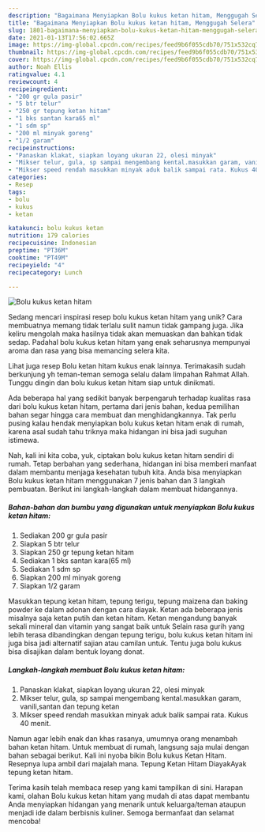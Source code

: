```yaml
---
description: "Bagaimana Menyiapkan Bolu kukus ketan hitam, Menggugah Selera"
title: "Bagaimana Menyiapkan Bolu kukus ketan hitam, Menggugah Selera"
slug: 1801-bagaimana-menyiapkan-bolu-kukus-ketan-hitam-menggugah-selera
date: 2021-01-13T17:56:02.665Z
image: https://img-global.cpcdn.com/recipes/feed9b6f055cdb70/751x532cq70/bolu-kukus-ketan-hitam-foto-resep-utama.jpg
thumbnail: https://img-global.cpcdn.com/recipes/feed9b6f055cdb70/751x532cq70/bolu-kukus-ketan-hitam-foto-resep-utama.jpg
cover: https://img-global.cpcdn.com/recipes/feed9b6f055cdb70/751x532cq70/bolu-kukus-ketan-hitam-foto-resep-utama.jpg
author: Noah Ellis
ratingvalue: 4.1
reviewcount: 4
recipeingredient:
- "200 gr gula pasir"
- "5 btr telur"
- "250 gr tepung ketan hitam"
- "1 bks santan kara65 ml"
- "1 sdm sp"
- "200 ml minyak goreng"
- "1/2 garam"
recipeinstructions:
- "Panaskan klakat, siapkan loyang ukuran 22, olesi minyak"
- "Mikser telur, gula, sp sampai mengembang kental.masukkan garam, vanili,santan dan tepung ketan"
- "Mikser speed rendah masukkan minyak aduk balik sampai rata. Kukus 40 menit."
categories:
- Resep
tags:
- bolu
- kukus
- ketan

katakunci: bolu kukus ketan 
nutrition: 179 calories
recipecuisine: Indonesian
preptime: "PT36M"
cooktime: "PT49M"
recipeyield: "4"
recipecategory: Lunch

---
```



![Bolu kukus ketan hitam](https://img-global.cpcdn.com/recipes/feed9b6f055cdb70/751x532cq70/bolu-kukus-ketan-hitam-foto-resep-utama.jpg)

Sedang mencari inspirasi resep bolu kukus ketan hitam yang unik? Cara membuatnya memang tidak terlalu sulit namun tidak gampang juga. Jika keliru mengolah maka hasilnya tidak akan memuaskan dan bahkan tidak sedap. Padahal bolu kukus ketan hitam yang enak seharusnya mempunyai aroma dan rasa yang bisa memancing selera kita.

Lihat juga resep Bolu ketan hitam kukus enak lainnya. Terimakasih sudah berkunjung yh teman-teman semoga selalu dalam limpahan Rahmat Allah. Tunggu dingin dan bolu kukus ketan hitam siap untuk dinikmati.

Ada beberapa hal yang sedikit banyak berpengaruh terhadap kualitas rasa dari bolu kukus ketan hitam, pertama dari jenis bahan, kedua pemilihan bahan segar hingga cara membuat dan menghidangkannya. Tak perlu pusing kalau hendak menyiapkan bolu kukus ketan hitam enak di rumah, karena asal sudah tahu triknya maka hidangan ini bisa jadi suguhan istimewa.


Nah, kali ini kita coba, yuk, ciptakan bolu kukus ketan hitam sendiri di rumah. Tetap berbahan yang sederhana, hidangan ini bisa memberi manfaat dalam membantu menjaga kesehatan tubuh kita. Anda bisa menyiapkan Bolu kukus ketan hitam menggunakan 7 jenis bahan dan 3 langkah pembuatan. Berikut ini langkah-langkah dalam membuat hidangannya.

<!--inarticleads1-->

##### Bahan-bahan dan bumbu yang digunakan untuk menyiapkan Bolu kukus ketan hitam:

1. Sediakan 200 gr gula pasir
1. Siapkan 5 btr telur
1. Siapkan 250 gr tepung ketan hitam
1. Sediakan 1 bks santan kara(65 ml)
1. Sediakan 1 sdm sp
1. Siapkan 200 ml minyak goreng
1. Siapkan 1/2 garam


Masukkan tepung ketan hitam, tepung terigu, tepung maizena dan baking powder ke dalam adonan dengan cara diayak. Ketan ada beberapa jenis misalnya saja ketan putih dan ketan hitam. Ketan mengandung banyak sekali mineral dan vitamin yang sangat baik untuk Selain rasa gurih yang lebih terasa dibandingkan dengan tepung terigu, bolu kukus ketan hitam ini juga bisa jadi alternatif sajian atau camilan untuk. Tentu juga bolu kukus bisa disajikan dalam bentuk loyang donat. 

<!--inarticleads2-->

##### Langkah-langkah membuat Bolu kukus ketan hitam:

1. Panaskan klakat, siapkan loyang ukuran 22, olesi minyak
1. Mikser telur, gula, sp sampai mengembang kental.masukkan garam, vanili,santan dan tepung ketan
1. Mikser speed rendah masukkan minyak aduk balik sampai rata. Kukus 40 menit.


Namun agar lebih enak dan khas rasanya, umumnya orang menambah bahan ketan hitam. Untuk membuat di rumah, langsung saja mulai dengan bahan sebagai berikut. Kali ini nyoba bikin Bolu kukus Ketan Hitam. Resepnya lupa ambil dari majalah mana. Tepung Ketan Hitam DiayakAyak tepung ketan hitam. 

Terima kasih telah membaca resep yang kami tampilkan di sini. Harapan kami, olahan Bolu kukus ketan hitam yang mudah di atas dapat membantu Anda menyiapkan hidangan yang menarik untuk keluarga/teman ataupun menjadi ide dalam berbisnis kuliner. Semoga bermanfaat dan selamat mencoba!
